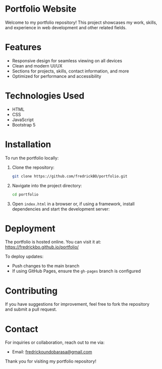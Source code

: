 # Portfolio Website

Welcome to my portfolio repository! This project showcases my work, skills, and experience in web development and other related fields.

# Features
- Responsive design for seamless viewing on all devices
- Clean and modern UI/UX
- Sections for projects, skills, contact information, and more
- Optimized for performance and accessibility

# Technologies Used
- HTML
- CSS
- JavaScript
- Bootstrap 5

# Installation
To run the portfolio locally:

1. Clone the repository:
   ```sh
   git clone https://github.com/fredrickBO/portfolio.git
   ```
2. Navigate into the project directory:
   ```sh
   cd portfolio
   ```
3. Open `index.html` in a browser or, if using a framework, install dependencies and start the development server:

# Deployment
The portfolio is hosted online. You can visit it at: https://fredrickbo.github.io/portfolio/

To deploy updates:
- Push changes to the main branch
- If using GitHub Pages, ensure the `gh-pages` branch is configured

# Contributing
If you have suggestions for improvement, feel free to fork the repository and submit a pull request.

# Contact
For inquiries or collaboration, reach out to me via:
- Email: fredrickoundobarasa@gmail.com


Thank you for visiting my portfolio repository!

